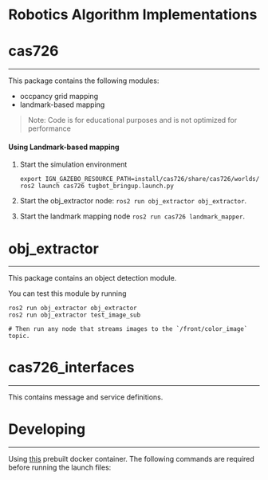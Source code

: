# Robotics Algorithm Implementations

# cas726
---
This package contains the following modules:
- occpancy grid mapping
- landmark-based mapping

> Note: Code is for educational purposes and is not optimized for performance

#### Using Landmark-based mapping

1. Start the simulation environment

    ```
    export IGN_GAZEBO_RESOURCE_PATH=install/cas726/share/cas726/worlds/
    ros2 launch cas726 tugbot_bringup.launch.py
    ```
    
2. Start the obj_extractor node: `ros2 run obj_extractor obj_extractor`.
3. Start the landmark mapping node `ros2 run cas726 landmark_mapper`.

# obj_extractor
---
This package contains an object detection module.

You can test this module by running

```
ros2 run obj_extractor obj_extractor
ros2 run obj_extractor test_image_sub

# Then run any node that streams images to the `/front/color_image` topic.
```

# cas726_interfaces
---
This contains message and service definitions.

# Developing
---
Using [this](https://hub.docker.com/repository/docker/tstoyanov/ros2/general) prebuilt docker container. The following commands are required before running the launch files:





